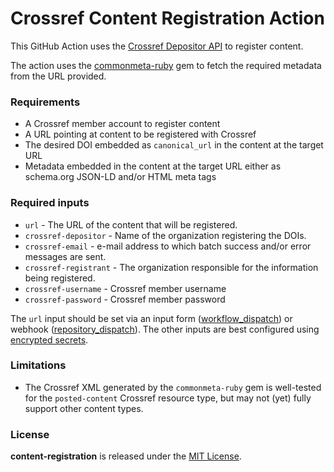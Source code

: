 # Crossref Content Registration Action

This GitHub Action uses the [Crossref Depositor API](https://www.crossref.org/documentation/register-maintain-records/direct-deposit-xml/https-post/) to register content.

The action uses the [commonmeta-ruby](https://rubygems.org/gems/commonmeta-ruby) gem to fetch the required metadata from the URL provided.

### Requirements

* A Crossref member account to register content
* A URL pointing at content to be registered with Crossref
* The desired DOI embedded as `canonical_url` in the content at the target URL
* Metadata embedded in the content at the target URL either as schema.org JSON-LD and/or HTML meta tags

### Required inputs

* `url` - The URL of the content that will be registered.
* `crossref-depositor` - Name of the organization registering the DOIs.
* `crossref-email` - e-mail address to which batch success and/or error messages are sent.
* `crossref-registrant` - The organization responsible for the information being registered.
* `crossref-username` - Crossref member username
* `crossref-password` - Crossref member password

The `url` input should be set via an input form ([workflow_dispatch](https://docs.github.com/en/actions/using-workflows/events-that-trigger-workflows#workflow_dispatch)) or webhook ([repository_dispatch](https://docs.github.com/en/actions/using-workflows/events-that-trigger-workflows#repository_dispatch)). The other inputs are best configured using [encrypted secrets](https://docs.github.com/en/actions/security-guides/encrypted-secrets).

### Limitations

* The Crossref XML generated by the `commonmeta-ruby` gem is well-tested for the `posted-content` Crossref resource type, but may not (yet) fully support other content types.

### License

**content-registration** is released under the [MIT License](https://github.com/front-matter/content-registration/blob/main/LICENSE).

